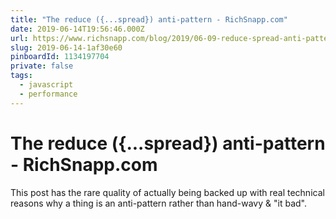 ```yaml
---
title: "The reduce ({...spread}) anti-pattern - RichSnapp.com"
date: 2019-06-14T19:56:46.000Z
url: https://www.richsnapp.com/blog/2019/06-09-reduce-spread-anti-pattern
slug: 2019-06-14-1af30e60
pinboardId: 1134197704
private: false
tags:
  - javascript
  - performance
---
```


# The reduce ({...spread}) anti-pattern - RichSnapp.com

This post has the rare quality of actually being backed up with real technical reasons why a thing is an anti-pattern rather than hand-wavy & "it bad".
